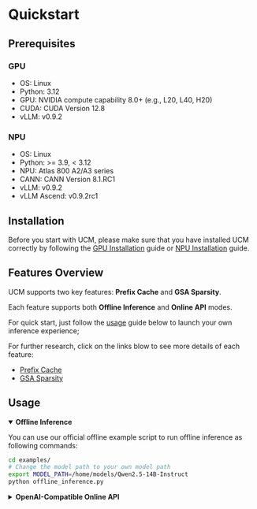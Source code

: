 # Quickstart
## Prerequisites

### GPU
- OS: Linux
- Python: 3.12
- GPU: NVIDIA compute capability 8.0+ (e.g., L20, L40, H20)
- CUDA: CUDA Version 12.8
- vLLM: v0.9.2

### NPU
- OS: Linux
- Python: >= 3.9, < 3.12
- NPU: Atlas 800 A2/A3 series
- CANN: CANN Version 8.1.RC1
- vLLM: v0.9.2
- vLLM Ascend: v0.9.2rc1

## Installation
Before you start with UCM, please make sure that you have installed UCM correctly by following the [GPU Installation](./installation_gpu.md) guide or [NPU Installation](./installation_npu.md) guide.

## Features Overview

UCM supports two key features: **Prefix Cache** and **GSA Sparsity**. 

Each feature supports both **Offline Inference** and **Online API** modes. 

For quick start, just follow the [usage](./quick_start.md) guide below to launch your own inference experience;

For further research, click on the links blow to see more details of each feature:
- [Prefix Cache](../user-guide/prefix-cache/index.md)
- [GSA Sparsity](../user-guide/sparse-attention/gsa.md)

## Usage

<details open>
<summary><b>Offline Inference</b></summary>

You can use our official offline example script to run offline inference as following commands:

```bash
cd examples/
# Change the model path to your own model path
export MODEL_PATH=/home/models/Qwen2.5-14B-Instruct
python offline_inference.py
```

</details>

<details>
<summary><b>OpenAI-Compatible Online API</b></summary>

For online inference , vLLM with our connector can also be deployed as a server that implements the OpenAI API protocol.

First, specify the python hash seed by:
```bash
export PYTHONHASHSEED=123456
```

Run the following command to start the vLLM server with the Qwen/Qwen2.5-14B-Instruct model:

```bash
# Change the model path to your own model path
export MODEL_PATH=/home/models/Qwen2.5-14B-Instruct
vllm serve ${MODEL_PATH} \
--served-model-name vllm_cpu_offload \
--max-model-len 20000 \
--tensor-parallel-size 2 \
--gpu_memory_utilization 0.87 \
--trust-remote-code \
--port 7800 \
--kv-transfer-config \
'{
    "kv_connector": "UnifiedCacheConnectorV1",
    "kv_connector_module_path": "ucm.integration.vllm.uc_connector",
    "kv_role": "kv_both",
    "kv_connector_extra_config": {
        "ucm_connector_name": "UcmDramStore",
        "ucm_connector_config": {
            "max_cache_size": 5368709120,
            "kv_block_size": 262144
        }
    }
}'
```

If you see log as below:

```bash
INFO:     Started server process [32890]
INFO:     Waiting for application startup.
INFO:     Application startup complete.
```

Congratulations, you have successfully started the vLLM server with UCM!

After successfully started the vLLM server，You can interact with the API as following:

```bash
curl http://localhost:7800/v1/completions \
    -H "Content-Type: application/json" \
    -d '{
        "model": "vllm_cpu_offload",
        "prompt": "Shanghai is a",
        "max_tokens": 7,
        "temperature": 0
    }'
```
</details>


